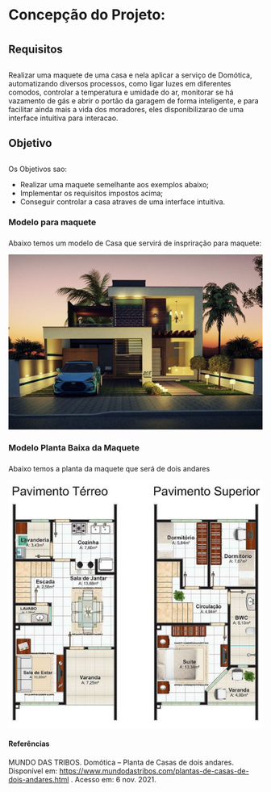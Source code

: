 # Concepção do Projeto: <h1>
  
## Requisitos <h2>
  Realizar uma maquete de uma casa e nela aplicar a serviço de Domótica, automatizando diversos processos, como ligar luzes em diferentes comodos, controlar a temperatura e umidade do ar, monitorar se há vazamento de gás e abrir o portão da garagem de forma inteligente, e para facilitar ainda mais a vida dos moradores, eles disponibilizarao de uma interface intuitiva para interacao.
  
## Objetivo <h2>
  Os Objetivos sao: 
  - Realizar uma maquete semelhante aos exemplos abaixo;
  - Implementar os requisitos impostos acima;
  - Conseguir controlar a casa atraves de uma interface intuitiva.

### Modelo para maquete <h3>
  Abaixo temos um modelo de Casa que servirá de inspriração para maquete:
  
![Modelo Casa](https://github.com/ElisaAnes/Projeto-Domotica/blob/main/Plantas-de-Casas-de-Dois-Andares%20(1).jpg)
  <br />
  
### Modelo Planta Baixa da Maquete <h3>
  Abaixo temos a planta da maquete que será de dois andares
  
![Planta Baixa](https://github.com/ElisaAnes/Projeto-Domotica/blob/main/Plantas-de-Casas-de-Dois-Andares.jpg)
  
  #### Referências <h4>
  MUNDO DAS TRIBOS. Domótica – Planta de Casas de dois andares. Disponível em: https://www.mundodastribos.com/plantas-de-casas-de-dois-andares.html . Acesso em: 6 nov. 2021.
